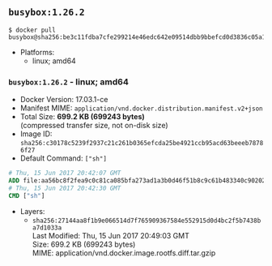 ## `busybox:1.26.2`

```console
$ docker pull busybox@sha256:be3c11fdba7cfe299214e46edc642e09514dbb9bbefcd0d3836c05a1e0cd0642
```

-	Platforms:
	-	linux; amd64

### `busybox:1.26.2` - linux; amd64

-	Docker Version: 17.03.1-ce
-	Manifest MIME: `application/vnd.docker.distribution.manifest.v2+json`
-	Total Size: **699.2 KB (699243 bytes)**  
	(compressed transfer size, not on-disk size)
-	Image ID: `sha256:c30178c5239f2937c21c261b0365efcda25be4921ccb95acd63beeeb78786f27`
-	Default Command: `["sh"]`

```dockerfile
# Thu, 15 Jun 2017 20:42:07 GMT
ADD file:aa56bc8f2fea9c0c81ca085bfa273ad1a3b0d46f51b8c9c61b483340c902024f in / 
# Thu, 15 Jun 2017 20:42:30 GMT
CMD ["sh"]
```

-	Layers:
	-	`sha256:27144aa8f1b9e066514d7f765909367584e552915d0d4bc2f5b7438ba7d1033a`  
		Last Modified: Thu, 15 Jun 2017 20:49:03 GMT  
		Size: 699.2 KB (699243 bytes)  
		MIME: application/vnd.docker.image.rootfs.diff.tar.gzip
